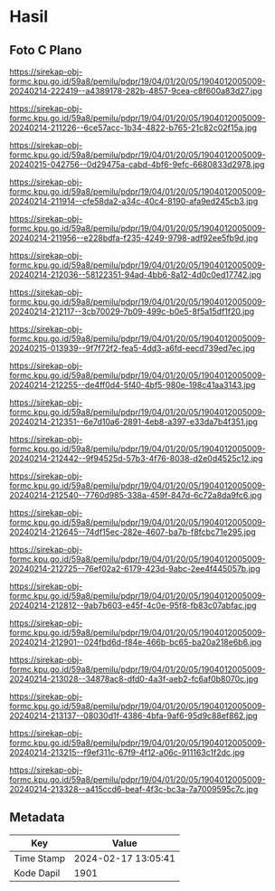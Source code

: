 # Hasil

## Foto C Plano

https://sirekap-obj-formc.kpu.go.id/59a8/pemilu/pdpr/19/04/01/20/05/1904012005009-20240214-222419--a4389178-282b-4857-9cea-c8f600a83d27.jpg

https://sirekap-obj-formc.kpu.go.id/59a8/pemilu/pdpr/19/04/01/20/05/1904012005009-20240214-211226--6ce57acc-1b34-4822-b765-21c82c02f15a.jpg

https://sirekap-obj-formc.kpu.go.id/59a8/pemilu/pdpr/19/04/01/20/05/1904012005009-20240215-042756--0d29475a-cabd-4bf6-9efc-6680833d2978.jpg

https://sirekap-obj-formc.kpu.go.id/59a8/pemilu/pdpr/19/04/01/20/05/1904012005009-20240214-211914--cfe58da2-a34c-40c4-8190-afa9ed245cb3.jpg

https://sirekap-obj-formc.kpu.go.id/59a8/pemilu/pdpr/19/04/01/20/05/1904012005009-20240214-211956--e228bdfa-f235-4249-9798-adf92ee5fb9d.jpg

https://sirekap-obj-formc.kpu.go.id/59a8/pemilu/pdpr/19/04/01/20/05/1904012005009-20240214-212036--58122351-94ad-4bb6-8a12-4d0c0ed17742.jpg

https://sirekap-obj-formc.kpu.go.id/59a8/pemilu/pdpr/19/04/01/20/05/1904012005009-20240214-212117--3cb70029-7b09-499c-b0e5-8f5a15df1f20.jpg

https://sirekap-obj-formc.kpu.go.id/59a8/pemilu/pdpr/19/04/01/20/05/1904012005009-20240215-013939--9f7f72f2-fea5-4dd3-a6fd-eecd739ed7ec.jpg

https://sirekap-obj-formc.kpu.go.id/59a8/pemilu/pdpr/19/04/01/20/05/1904012005009-20240214-212255--de4ff0d4-5f40-4bf5-980e-198c41aa3143.jpg

https://sirekap-obj-formc.kpu.go.id/59a8/pemilu/pdpr/19/04/01/20/05/1904012005009-20240214-212351--6e7d10a6-2891-4eb8-a397-e33da7b4f351.jpg

https://sirekap-obj-formc.kpu.go.id/59a8/pemilu/pdpr/19/04/01/20/05/1904012005009-20240214-212442--9f94525d-57b3-4f76-8038-d2e0d4525c12.jpg

https://sirekap-obj-formc.kpu.go.id/59a8/pemilu/pdpr/19/04/01/20/05/1904012005009-20240214-212540--7760d985-338a-459f-847d-6c72a8da9fc6.jpg

https://sirekap-obj-formc.kpu.go.id/59a8/pemilu/pdpr/19/04/01/20/05/1904012005009-20240214-212645--74df15ec-282e-4607-ba7b-f8fcbc71e295.jpg

https://sirekap-obj-formc.kpu.go.id/59a8/pemilu/pdpr/19/04/01/20/05/1904012005009-20240214-212725--76ef02a2-6179-423d-9abc-2ee4f445057b.jpg

https://sirekap-obj-formc.kpu.go.id/59a8/pemilu/pdpr/19/04/01/20/05/1904012005009-20240214-212812--9ab7b603-e45f-4c0e-95f8-fb83c07abfac.jpg

https://sirekap-obj-formc.kpu.go.id/59a8/pemilu/pdpr/19/04/01/20/05/1904012005009-20240214-212901--024fbd6d-f84e-466b-bc65-ba20a218e6b6.jpg

https://sirekap-obj-formc.kpu.go.id/59a8/pemilu/pdpr/19/04/01/20/05/1904012005009-20240214-213028--34878ac8-dfd0-4a3f-aeb2-fc6af0b8070c.jpg

https://sirekap-obj-formc.kpu.go.id/59a8/pemilu/pdpr/19/04/01/20/05/1904012005009-20240214-213137--08030d1f-4386-4bfa-9af6-95d9c88ef862.jpg

https://sirekap-obj-formc.kpu.go.id/59a8/pemilu/pdpr/19/04/01/20/05/1904012005009-20240214-213215--f9ef311c-67f9-4f12-a06c-911163c1f2dc.jpg

https://sirekap-obj-formc.kpu.go.id/59a8/pemilu/pdpr/19/04/01/20/05/1904012005009-20240214-213328--a415ccd6-beaf-4f3c-bc3a-7a7009595c7c.jpg


## Metadata

| Key        | Value               |
| ---------- | ------------------- |
| Time Stamp | 2024-02-17 13:05:41 |
| Kode Dapil | 1901                |



